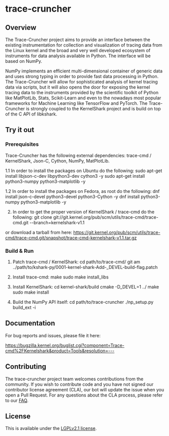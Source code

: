 

# trace-cruncher

## Overview

The Trace-Cruncher project aims to provide an interface between the existing instrumentation for collection and visualization of tracing data from the Linux kernel and the broad and very well developed ecosystem of instruments for data analysis available in Python. The interface will be based on NumPy.

NumPy implements an efficient multi-dimensional container of generic data and uses strong typing in order to provide fast data processing in Python. The  Trace-Cruncher will allow for sophisticated analysis of kernel tracing data via scripts, but it will also opens the door for exposing the kernel tracing data to the instruments provided by the scientific toolkit of Python like MatPlotLib, Stats, Scikit-Learn and even to the nowadays most popular frameworks for Machine Learning like TensorFlow and PyTorch. The Trace-Cruncher is strongly coupled to the KernelShark project and is build on top of the C API of libkshark.

## Try it out

### Prerequisites

Trace-Cruncher has the following external dependencies:
  trace-cmd / KernelShark, Json-C, Cython, NumPy, MatPlotLib.

1.1 In order to install the packages on Ubuntu do the following:
    sudo apt-get install libjson-c-dev libpython3-dev cython3 -y
    sudo apt-get install python3-numpy python3-matplotlib -y

1.2 In order to install the packages on Fedora, as root do the following:
    dnf install json-c-devel python3-devel python3-Cython -y
    dnf install python3-numpy python3-matplotlib -y

2. In order to get the proper version of KernelShark / trace-cmd do the
following:
    git clone git://git.kernel.org/pub/scm/utils/trace-cmd/trace-cmd.git --branch=kernelshark-v1.1

or download a tarball from here:
https://git.kernel.org/pub/scm/utils/trace-cmd/trace-cmd.git/snapshot/trace-cmd-kernelshark-v1.1.tar.gz

### Build & Run

1. Patch trace-cmd / KernelShark:
    cd path/to/trace-cmd/
    git am ../path/to/kshark-py/0001-kernel-shark-Add-_DEVEL-build-flag.patch

2. Install trace-cmd:
    make
    sudo make install_libs

3. Install KernelShark:
    cd kernel-shark/build
    cmake -D_DEVEL=1 ../
    make
    sudo make install

4. Build the NumPy API itself:
    cd path/to/trace-cruncher
    ./np_setup.py build_ext -i

## Documentation

For bug reports and issues, please file it here:

https://bugzilla.kernel.org/buglist.cgi?component=Trace-cmd%2FKernelshark&product=Tools&resolution=---

## Contributing

The trace-cruncher project team welcomes contributions from the community. If you wish to contribute code and you have not signed our contributor license agreement (CLA), our bot will update the issue when you open a Pull Request. For any questions about the CLA process, please refer to our [FAQ](https://cla.vmware.com/faq).

## License

This is available under the [LGPLv2.1 license](COPYING-LGPLv2.1.txt).
